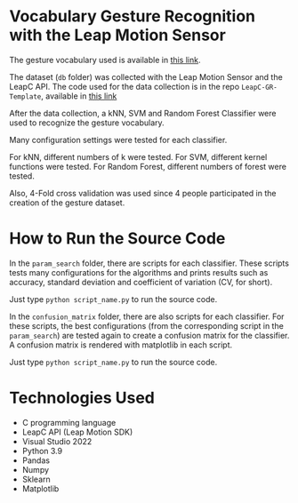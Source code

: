 # Vocabulary Gesture Recognition with the Leap Motion Sensor

The gesture vocabulary used is available in [this link](https://lttm.dei.unipd.it/downloads/gesture/).

The dataset (<code>db</code> folder) was collected with the Leap Motion Sensor and the LeapC API. The code used for the data collection is in the repo <code>LeapC-GR-Template</code>, available in [this link](https://github.com/Henrique-Shiguemoto/LeapC-GR-Template)

After the data collection, a kNN, SVM and Random Forest Classifier were used to recognize the gesture vocabulary.

Many configuration settings were tested for each classifier.

For kNN, different numbers of k were tested.
For SVM, different kernel functions were tested.
For Random Forest, different numbers of forest were tested.

Also, 4-Fold cross validation was used since 4 people participated in the creation of the gesture dataset.

# How to Run the Source Code

In the <code>param_search</code> folder, there are scripts for each classifier. These scripts tests many configurations for the algorithms and prints results such as accuracy, standard deviation and coefficient of variation (CV, for short).

Just type <code>python script_name.py</code> to run the source code.

In the <code>confusion_matrix</code> folder, there are also scripts for each classifier. For these scripts, the best configurations (from the corresponding script in the <code>param_search</code>) are tested again to create a confusion matrix for the classifier. A confusion matrix is rendered with matplotlib in each script.

Just type <code>python script_name.py</code> to run the source code.

# Technologies Used

- C programming language
- LeapC API (Leap Motion SDK)
- Visual Studio 2022
- Python 3.9
- Pandas
- Numpy
- Sklearn
- Matplotlib
